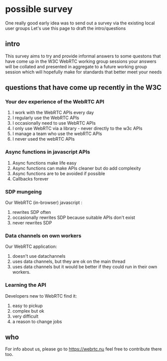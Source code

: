 # possible survey

One really good early idea was to send out a survey via the existing local user groups
Let's use this page to draft the intro/questions

## intro

This survey aims to try and provide informal answers to some questons that have come up in the W3C WebRTC working group sessions
your answers will be collated and presented in aggregate to a future working group session which will hopefully make for standards that better meet your needs

## questions that have come up recently in the W3C
### Your dev experience of the WebRTC API
1) I work with the WebRTC APIs every day
2) I regularly use the WebRTC APIs
3) I occasionally need to use WebRTC APIs
4) I only use WebRTC via a library - never directly to the w3c APIs
5) I manage a team who use the webRTC APIs
6) I never used the webRTC APIs

### Async functions in javascript APIs
1) Async functions make life easy
2) Async functions can make APIs cleaner but do add complexity
3) Async functions are to be avoided if possible
4) Callbacks forever

### SDP mungeing 
Our WebRTC (in-browser) javascript :
1) rewrites SDP often
2) occasionally rewrites SDP because suitable APIs don't exist
3) never rewrites SDP 

### Data channels on own workers
Our WebRTC application:
1) doesn't use datachannels
2) uses data channels, but they are ok on the main thread
3) uses data channels but it would be better if they could run in their own workers.

### Learning the API
Developers new to WebRTC find it:
1) easy to pickup
2) complex but ok
3) very difficult
4) a reason to change jobs

## who
For info about us, please go to https://webrtc.nu feel free to contribute there too.
